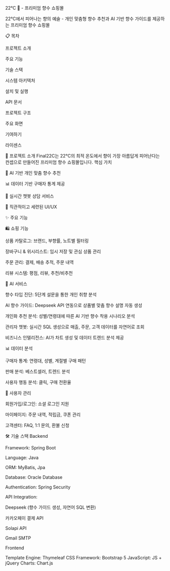 22°C 🌸 - 프리미엄 향수 쇼핑몰

22°C에서 피어나는 향의 예술 - 개인 맞춤형 향수 추천과 AI 기반 향수 가이드를 제공하는 프리미엄 향수 쇼핑몰

📋 목차

프로젝트 소개

주요 기능

기술 스택

시스템 아키텍처

설치 및 실행

API 문서

프로젝트 구조

주요 화면

기여하기

라이센스

🎯 프로젝트 소개
Final22C는 22°C의 최적 온도에서 향이 가장 아름답게 피어난다는 컨셉으로 만들어진 프리미엄 향수 쇼핑몰입니다.
핵심 가치

🤖 AI 기반 개인 맞춤 향수 추천

📊 데이터 기반 구매자 통계 제공

💬 실시간 챗봇 상담 서비스

🎨 직관적이고 세련된 UI/UX

✨ 주요 기능

🛍️ 쇼핑 기능

상품 카탈로그: 브랜드, 부향률, 노트별 필터링

장바구니 & 위시리스트: 임시 저장 및 관심 상품 관리

주문 관리: 결제, 배송 추적, 주문 내역

리뷰 시스템: 평점, 리뷰, 추천/비추천

🤖 AI 서비스

향수 타입 진단: 5단계 설문을 통한 개인 취향 분석

AI 향수 가이드: Deepseek API 연동으로 상품별 맞춤 향수 설명 자동 생성

개인화 추천 분석: 성별/연령대에 따른 AI 기반 향수 착용 시나리오 분석

관리자 챗봇: 실시간 SQL 생성으로 매출, 주문, 고객 데이터를 자연어로 조회

비즈니스 인텔리전스: AI가 차트 생성 및 데이터 트렌드 분석 제공

📊 데이터 분석

구매자 통계: 연령대, 성별, 계절별 구매 패턴

판매 분석: 베스트셀러, 트렌드 분석

사용자 행동 분석: 클릭, 구매 전환율

👤 사용자 관리

회원가입/로그인: 소셜 로그인 지원

마이페이지: 주문 내역, 적립금, 쿠폰 관리

고객센터: FAQ, 1:1 문의, 환불 신청

🛠 기술 스택
Backend

Framework: Spring Boot

Language: Java

ORM: MyBatis, Jpa

Database: Oracle Database

Authentication: Spring Security 

API Integration:

Deepseek (향수 가이드 생성, 자연어 SQL 변환)

카카오페이 결제 API

Solapi API

Gmail SMTP


Frontend

Template Engine: Thymeleaf
CSS Framework: Bootstrap 5
JavaScript: JS + jQuery
Charts: Chart.js
